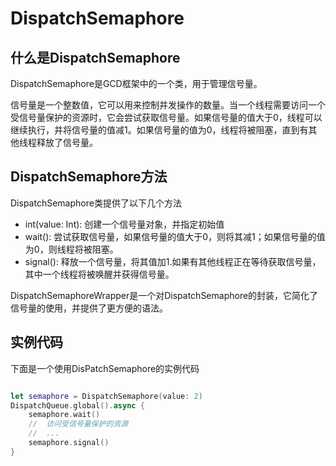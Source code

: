# DispatchSemaphore

## 什么是DispatchSemaphore

DispatchSemaphore是GCD框架中的一个类，用于管理信号量。

信号量是一个整数值，它可以用来控制并发操作的数量。当一个线程需要访问一个受信号量保护的资源时，它会尝试获取信号量。如果信号量的值大于0，线程可以继续执行，并将信号量的值减1。如果信号量的值为0，线程将被阻塞，直到有其他线程释放了信号量。

## DispatchSemaphore方法

DispatchSemaphore类提供了以下几个方法

+ int(value: Int): 创建一个信号量对象，并指定初始值
+ wait(): 尝试获取信号量，如果信号量的值大于0，则将其减1；如果信号量的值为0，则线程将被阻塞。
+ signal(): 释放一个信号量，将其值加1.如果有其他线程正在等待获取信号量，其中一个线程将被唤醒并获得信号量。

DispatchSemaphoreWrapper是一个对DispatchSemaphore的封装，它简化了信号量的使用，并提供了更方便的语法。

## 实例代码

下面是一个使用DisPatchSemaphore的实例代码

``` swift

let semaphore = DispatchSemaphore(value: 2)
DispatchQueue.global().async {
	semaphore.wait()
	//	访问受信号量保护的资源
	//	...
	semaphore.signal()
}

```